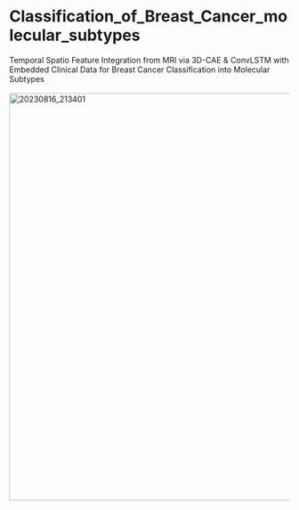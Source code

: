# Classification_of_Breast_Cancer_molecular_subtypes
Temporal Spatio Feature Integration from MRI via 3D-CAE & ConvLSTM with Embedded Clinical Data for Breast Cancer Classification into Molecular Subtypes<Br>
<Br>
<img width="731" alt="20230816_213401" src="https://github.com/shOh-ai/Classification_of_Breast_Cancer_subtypes/assets/119600394/bf78e74c-2731-4ccc-beba-4a213b024e9c">
